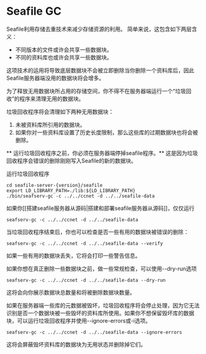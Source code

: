 # Seafile GC

Seafile利用存储去重技术来减少存储资源的利用。
简单来说，这包含如下两层含义：

* 不同版本的文件或许会共享一些数据块。
* 不同的资料库也或许会共享一些数据块。

这项技术的运用将导致底层数据块不会被立即删除当你删除一个资料库后，因此Seafile服务器端没用的数据块将会增多。

为了释放无用数据块所占用的存储空间，你不得不在服务器端运行一个“垃圾回收”的程序来清理无用的数据块。

垃圾回收程序将会清理如下两种无用数据块：

1. 未被资料库所引用的数据块。
2. 如果你对一些资料库设置了历史长度限制，那么这些库的过期数据块也将会被删除。

** 运行垃圾回收程序之前，你必须在服务器端停掉seafile程序。**
这是因为垃圾回收程序会错误的删除刚刚写入Seafile的新的数据块。

运行垃圾回收程序

    cd seafile-server-{version}/seafile
    export LD_LIBRARY_PATH=./lib:${LD_LIBRARY_PATH}
    ./bin/seafserv-gc -c ../../ccnet -d ../../seafile-data

如果你[[搭建seafile服务器从源码|搭建和部署seafile服务器从源码]]，仅仅运行

    seafserv-gc -c ../../ccnet -d ../../seafile-data

当垃圾回收程序结束后，你也可以检查是否一些有用的数据块被错误的删除：

    seafserv-gc -c ../../ccnet -d ../../seafile-data --verify

如果一些有用的数据块丢失，它将会打印一些警告信息。

如果你想在真正删除一些数据块之前，做一些常规检查，可以使用--dry-run选项

    seafserv-gc -c ../../ccnet -d ../../seafile-data --dry-run

这将会向你展示数据块总数量和将被删除数据块数量。

如果在服务器端一些库的元数据被毁坏，垃圾回收程序将会停止处理，因为它无法识别是否一个数据块被一些毁坏的资料库所使用。如果你不想保留毁坏库的数据块，可以运行垃圾回收程序并使用--ignore-errors或-i选项。

    seafserv-gc -c ../../ccnet -d ../../seafile-data --ignore-errors

这将会屏蔽毁坏资料库的数据块为无用状态并删除掉它们。
